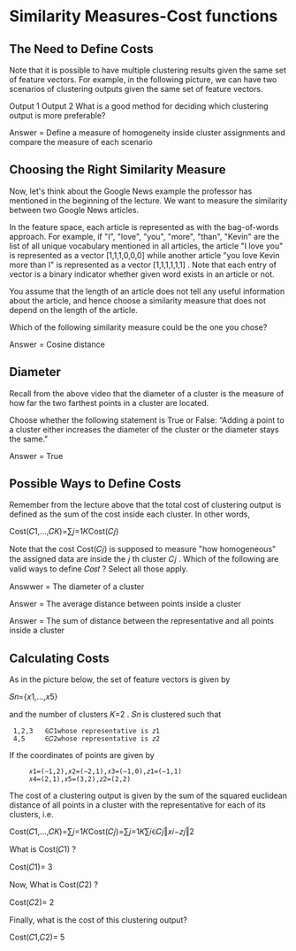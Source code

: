 # Similarity Measures-Cost functions




## The Need to Define Costs



Note that it is possible to have multiple clustering results given the same set of feature vectors. For example, in the following picture, we can have two scenarios of clustering outputs given the same set of feature vectors.

	  	
Output 1	  	Output 2
What is a good method for deciding which clustering output is more preferable?


Answer = Define a measure of homogeneity inside cluster assignments and compare the measure of each scenario 



## Choosing the Right Similarity Measure


Now, let's think about the Google News example the professor has mentioned in the beginning of the lecture. We want to measure the similarity between two Google News articles.

In the feature space, each article is represented as with the bag-of-words approach. For example, if "I", "love", "you", "more", "than", "Kevin" are the list of all unique vocabulary mentioned in all articles, the article "I love you" is represented as a vector  [1,1,1,0,0,0]  while another article "you love Kevin more than I" is represented as a vector  [1,1,1,1,1,1] . Note that each entry of vector is a binary indicator whether given word exists in an article or not.

You assume that the length of an article does not tell any useful information about the article, and hence choose a similarity measure that does not depend on the length of the article.

Which of the following similarity measure could be the one you chose?


Answer = Cosine distance



## Diameter


Recall from the above video that the diameter of a cluster is the measure of how far the two farthest points in a cluster are located.

Choose whether the following statement is True or False: “Adding a point to a cluster either increases the diameter of the cluster or the diameter stays the same."


Answer = True

## Possible Ways to Define Costs

Remember from the lecture above that the total cost of clustering output is defined as the sum of the cost inside each cluster. In other words,

Cost(𝐶1,...,𝐶𝐾)=∑𝑗=1𝐾Cost(𝐶𝑗) 
 
Note that the cost  Cost(𝐶𝑗)  is supposed to measure "how homogeneous" the assigned data are inside the  𝑗 th cluster  𝐶𝑗 . Which of the following are valid ways to define  𝐶𝑜𝑠𝑡 ? Select all those apply.


Answwer = The diameter of a cluster

Answer = The average distance between points inside a cluster

Answer = The sum of distance between the representative and all points inside a cluster


## Calculating Costs


As in the picture below, the set of feature vectors is given by

𝑆𝑛={𝑥1,...,𝑥5} 
 
and the number of clusters  𝐾=2 .  𝑆𝑛  is clustered such that

 	 1,2,3 	 ∈𝐶1whose representative is 𝑧1 	 	 
 	 4,5 	 ∈𝐶2whose representative is 𝑧2 	 	 

If the coordinates of points are given by

 	 	 𝑥1=(−1,2),𝑥2=(−2,1),𝑥3=(−1,0),𝑧1=(−1,1) 	 	 
 	 	 𝑥4=(2,1),𝑥5=(3,2),𝑧2=(2,2) 	 	 
The cost of a clustering output is given by the sum of the squared euclidean distance of all points in a cluster with the representative for each of its clusters, i.e.

Cost(𝐶1,...,𝐶𝐾)=∑𝑗=1𝐾Cost(𝐶𝑗)=∑𝑗=1𝐾∑𝑖∈𝐶𝑗‖𝑥𝑖−𝑧𝑗‖2 
 
What is  Cost(𝐶1) ?

Cost(𝐶1)= 3 

Now, What is  Cost(𝐶2) ?

Cost(𝐶2)= 2


Finally, what is the cost of this clustering output?

Cost(𝐶1,𝐶2)= 5



